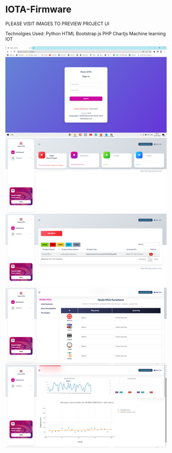 # IOTA-Firmware
PLEASE VISIT IMAGES TO PREVIEW PROJECT UI


Technolgies Used:
Python
HTML
Bootstrap
js
PHP
Chartjs
Machine learning
IOT

![alt text](https://github.com/pavan2131/IOTA-Firmware/blob/main/Picture1.png)
![alt text](https://github.com/pavan2131/IOTA-Firmware/blob/main/Picture2.png)
![alt text](https://github.com/pavan2131/IOTA-Firmware/blob/main/Picture3.png)
![alt text](https://github.com/pavan2131/IOTA-Firmware/blob/main/Picture4.png)
![alt text](https://github.com/pavan2131/IOTA-Firmware/blob/main/Picture5.png)
